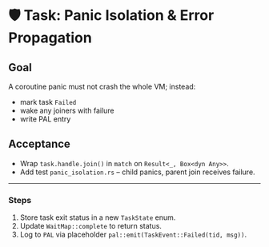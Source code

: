 # 🛡️ Task: Panic Isolation & Error Propagation

## Goal
A coroutine panic must not crash the whole VM; instead:
* mark task `Failed`
* wake any joiners with failure
* write PAL entry

## Acceptance
* Wrap `task.handle.join()` in `match` on `Result<_, Box<dyn Any>>`.
* Add test `panic_isolation.rs` – child panics, parent join receives failure.

---
### Steps
1. Store task exit status in a new `TaskState` enum.
2. Update `WaitMap::complete` to return status.
3. Log to `PAL` via placeholder `pal::emit(TaskEvent::Failed(tid, msg))`.

